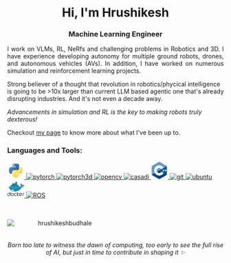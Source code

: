 <h1 align="center">Hi, I'm Hrushikesh</h1>
<h3 align="center">Machine Learning Engineer</h3>

<p align="justify">
I work on VLMs, RL, NeRfs and challenging problems in Robotics and 3D. 
I have experience developing autonomy for multiple ground robots, drones, and autonomous vehicles (AVs).
In addition, I have worked on numerous simulation and reinforcement learning projects.

Strong believer of a thought that revolution in robotics/phycical intelligence is going to be >10x larger than current LLM based agentic one that's already disrupting industries. And it's not even a decade away.

<i>Advancements in simulation and RL is the key to making robots truly dexterous!</i>
</p>

<p>
Checkout <a href="https://hrushikeshbudhale.github.io/" target=“_blank” >my page</a> to know more about what I've been up to.
</p>

<h3 align="left">Languages and Tools:</h3>
<p align="left"> 
<a href="https://www.python.org" target="_blank" rel="noreferrer"> <img src="https://raw.githubusercontent.com/devicons/devicon/master/icons/python/python-original.svg" alt="python" width="40" height="40"/> </a>
<a href="https://pytorch.org/" target="_blank" rel="noreferrer"> <img src="https://upload.wikimedia.org/wikipedia/commons/thumb/1/10/PyTorch_logo_icon.svg/992px-PyTorch_logo_icon.svg.png?20200318225611" alt="pytorch" width="35" height="40"/> </a>
<a href="https://pytorch3d.org/" target="_blank" rel="noreferrer"> <img src="https://pytorch3d.org/img/pytorch3dfavicon.png" alt="pytorch3d" width="40" height="40"/> </a> 
<a href="https://opencv.org/" target="_blank" rel="noreferrer"> <img src="https://www.vectorlogo.zone/logos/opencv/opencv-icon.svg" alt="opencv" width="40" height="40"/> </a> 
<a href="https://web.casadi.org/" target="_blank" rel="noreferrer"> <img src="https://avatars.githubusercontent.com/u/2479573?s=200&v=4" alt="casadi" width="40" height="40"/> </a> 
<a href="https://www.w3schools.com/cpp/" target="_blank" rel="noreferrer"> <img src="https://raw.githubusercontent.com/devicons/devicon/master/icons/cplusplus/cplusplus-original.svg" alt="cplusplus" width="40" height="40"/> </a> 
<a href="https://git-scm.com/" target="_blank" rel="noreferrer"> <img src="https://www.vectorlogo.zone/logos/git-scm/git-scm-icon.svg" alt="git" width="40" height="40"/> </a> 
<a href="https://www.linux.org/" target="_blank" rel="noreferrer"> <img src="https://upload.wikimedia.org/wikipedia/commons/thumb/7/7b/Ubuntu-logo-no-wordmark-solid-o-2022.svg/1024px-Ubuntu-logo-no-wordmark-solid-o-2022.svg.png?20231007192122" alt="ubuntu" width="40" height="40"/> </a>
<a href="https://www.docker.com/" target="_blank" rel="noreferrer"> <img src="https://raw.githubusercontent.com/devicons/devicon/master/icons/docker/docker-original-wordmark.svg" alt="docker" width="40" height="40"/> </a>
<a href="https://www.ros.org/" target="_blank" rel="noreferrer"> <img align="bottom" src="https://upload.wikimedia.org/wikipedia/commons/b/bb/Ros_logo.svg" alt="ROS" width="70" height="40"/> </a> 
</p>
<br><br>
<div align="center">
<img align="left" src="https://github-readme-stats.vercel.app/api?username=hrushikeshbudhale&rank_icon=github&show_icons=true&locale=en&theme=dark" alt="hrushikeshbudhale" width="50%"/>
<div>
<br><br><br>
<i>Born too late to witness the dawn of computing, too early to see the full rise of AI, but just in time to contribute in shaping it ✨</i>
